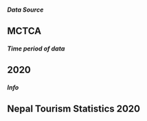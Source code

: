 ##### Data Source
## MCTCA


##### Time period of data
## 2020


##### Info
## Nepal Tourism Statistics 2020

